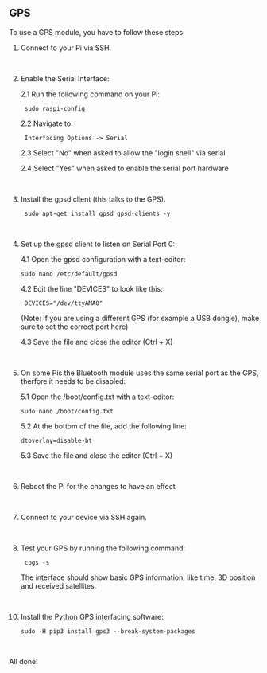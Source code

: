 ## GPS

To use a GPS module, you have to follow these steps:

1. Connect to your Pi via SSH.

</br>

2. Enable the Serial Interface:

    2.1 Run the following command on your Pi:
   
	    sudo raspi-config
  
    2.2 Navigate to:
   
	    Interfacing Options -> Serial

    2.3 Select "No" when asked to allow the "login shell" via serial

    2.4 Select "Yes" when asked to enable the serial port hardware

</br>

3. Install the gpsd client (this talks to the GPS):

        sudo apt-get install gpsd gpsd-clients -y

</br>

4. Set up the gpsd client to listen on Serial Port 0:

   4.1 Open the gpsd configuration with a text-editor:

       sudo nano /etc/default/gpsd

   4.2 Edit the line "DEVICES" to look like this:

        DEVICES="/dev/ttyAMA0"

    (Note: If you are using a different GPS (for example a USB dongle), make sure to set the correct port here)

   4.3 Save the file and close the editor (Ctrl + X)

</br>

5. On some Pis the Bluetooth module uses the same serial port as the GPS, therfore it needs to be disabled:

    5.1 Open the /boot/config.txt with a text-editor:

       sudo nano /boot/config.txt

   5.2 At the bottom of the file, add the following line:

       dtoverlay=disable-bt

   5.3 Save the file and close the editor (Ctrl + X)

</br>

6. Reboot the Pi for the changes to have an effect

</br>

7. Connect to your device via SSH again.

</br>

8. Test your GPS by running the following command:

        cpgs -s

   The interface should show basic GPS information, like time, 3D position and received satellites. 

</br>

10. Install the Python GPS interfacing software:
   
		sudo -H pip3 install gps3 --break-system-packages

</br>

All done!
